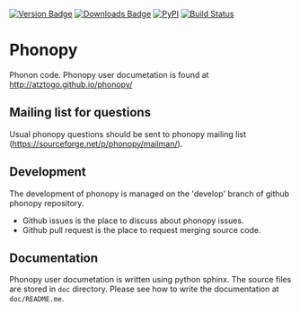 [![Version Badge](https://anaconda.org/atztogo/phonopy/badges/version.svg)](https://anaconda.org/atztogo/phonopy)
[![Downloads Badge](https://anaconda.org/atztogo/phonopy/badges/downloads.svg)](https://anaconda.org/atztogo/phonopy)
[![PyPI](https://img.shields.io/pypi/dm/phonopy.svg?maxAge=2592000)](https://pypi.python.org/pypi/phonopy)
[![Build Status](https://travis-ci.org/atztogo/phonopy.svg?branch=master)](https://travis-ci.org/atztogo/phonopy)

# Phonopy

Phonon code. Phonopy user documetation is found at http://atztogo.github.io/phonopy/

## Mailing list for questions

Usual phonopy questions should be sent to phonopy mailing list (https://sourceforge.net/p/phonopy/mailman/).

## Development

The development of phonopy is managed on the 'develop' branch of github phonopy repository.

* Github issues is the place to discuss about phonopy issues.
* Github pull request is the place to request merging source code.

## Documentation

Phonopy user documetation is written using python sphinx. The source files are stored in `doc` directory. Please see how to write the documentation at `doc/README.me`.
